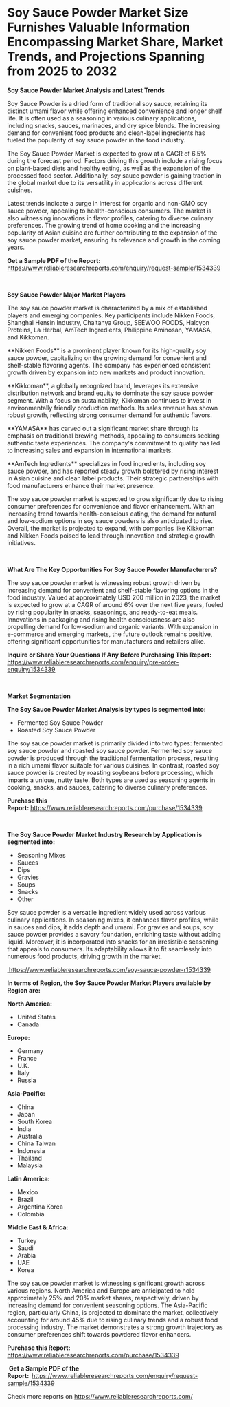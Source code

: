 <p><h1>Soy Sauce Powder Market Size Furnishes Valuable Information Encompassing Market Share, Market Trends, and Projections Spanning from 2025 to 2032</h1></p><p><strong>Soy Sauce Powder Market Analysis and Latest Trends</strong></p>
<p><p>Soy Sauce Powder is a dried form of traditional soy sauce, retaining its distinct umami flavor while offering enhanced convenience and longer shelf life. It is often used as a seasoning in various culinary applications, including snacks, sauces, marinades, and dry spice blends. The increasing demand for convenient food products and clean-label ingredients has fueled the popularity of soy sauce powder in the food industry.</p><p>The Soy Sauce Powder Market is expected to grow at a CAGR of 6.5% during the forecast period. Factors driving this growth include a rising focus on plant-based diets and healthy eating, as well as the expansion of the processed food sector. Additionally, soy sauce powder is gaining traction in the global market due to its versatility in applications across different cuisines.</p><p>Latest trends indicate a surge in interest for organic and non-GMO soy sauce powder, appealing to health-conscious consumers. The market is also witnessing innovations in flavor profiles, catering to diverse culinary preferences. The growing trend of home cooking and the increasing popularity of Asian cuisine are further contributing to the expansion of the soy sauce powder market, ensuring its relevance and growth in the coming years.</p></p>
<p><strong>Get a Sample PDF of the Report:&nbsp;</strong> <a href="https://www.reliableresearchreports.com/enquiry/request-sample/1534339?utm_campaign=2797&utm_medium=2&utm_source=Github&utm_content=ia&utm_term=07042025&utm_id=soy-sauce-powder">https://www.reliableresearchreports.com/enquiry/request-sample/1534339</a></p>
<p>&nbsp;</p>
<p><strong>Soy Sauce Powder Major Market Players</strong></p>
<p><p>The soy sauce powder market is characterized by a mix of established players and emerging companies. Key participants include Nikken Foods, Shanghai Hensin Industry, Chaitanya Group, SEEWOO FOODS, Halcyon Proteins, La Herbal, AmTech Ingredients, Philippine Aminosan, YAMASA, and Kikkoman.</p><p>**Nikken Foods** is a prominent player known for its high-quality soy sauce powder, capitalizing on the growing demand for convenient and shelf-stable flavoring agents. The company has experienced consistent growth driven by expansion into new markets and product innovation.</p><p>**Kikkoman**, a globally recognized brand, leverages its extensive distribution network and brand equity to dominate the soy sauce powder segment. With a focus on sustainability, Kikkoman continues to invest in environmentally friendly production methods. Its sales revenue has shown robust growth, reflecting strong consumer demand for authentic flavors.</p><p>**YAMASA** has carved out a significant market share through its emphasis on traditional brewing methods, appealing to consumers seeking authentic taste experiences. The company's commitment to quality has led to increasing sales and expansion in international markets.</p><p>**AmTech Ingredients** specializes in food ingredients, including soy sauce powder, and has reported steady growth bolstered by rising interest in Asian cuisine and clean label products. Their strategic partnerships with food manufacturers enhance their market presence.</p><p>The soy sauce powder market is expected to grow significantly due to rising consumer preferences for convenience and flavor enhancement. With an increasing trend towards health-conscious eating, the demand for natural and low-sodium options in soy sauce powders is also anticipated to rise. Overall, the market is projected to expand, with companies like Kikkoman and Nikken Foods poised to lead through innovation and strategic growth initiatives.</p></p>
<p>&nbsp;</p>
<p><strong>What Are The Key Opportunities For Soy Sauce Powder Manufacturers?</strong></p>
<p><p>The soy sauce powder market is witnessing robust growth driven by increasing demand for convenient and shelf-stable flavoring options in the food industry. Valued at approximately USD 200 million in 2023, the market is expected to grow at a CAGR of around 6% over the next five years, fueled by rising popularity in snacks, seasonings, and ready-to-eat meals. Innovations in packaging and rising health consciousness are also propelling demand for low-sodium and organic variants. With expansion in e-commerce and emerging markets, the future outlook remains positive, offering significant opportunities for manufacturers and retailers alike.</p></p>
<p><strong>Inquire or Share Your Questions If Any Before Purchasing This Report:</strong> <a href="https://www.reliableresearchreports.com/enquiry/pre-order-enquiry/1534339?utm_campaign=2797&utm_medium=2&utm_source=Github&utm_content=ia&utm_term=07042025&utm_id=soy-sauce-powder">https://www.reliableresearchreports.com/enquiry/pre-order-enquiry/1534339</a></p>
<p>&nbsp;</p>
<p><strong>Market Segmentation</strong></p>
<p><strong>The Soy Sauce Powder Market Analysis by types is segmented into:</strong></p>
<p><ul><li>Fermented Soy Sauce Powder</li><li>Roasted Soy Sauce Powder</li></ul></p>
<p><p>The soy sauce powder market is primarily divided into two types: fermented soy sauce powder and roasted soy sauce powder. Fermented soy sauce powder is produced through the traditional fermentation process, resulting in a rich umami flavor suitable for various cuisines. In contrast, roasted soy sauce powder is created by roasting soybeans before processing, which imparts a unique, nutty taste. Both types are used as seasoning agents in cooking, snacks, and sauces, catering to diverse culinary preferences.</p></p>
<p><strong>Purchase this Report:&nbsp;</strong><a href="https://www.reliableresearchreports.com/purchase/1534339?utm_campaign=2797&utm_medium=2&utm_source=Github&utm_content=ia&utm_term=07042025&utm_id=soy-sauce-powder">https://www.reliableresearchreports.com/purchase/1534339</a></p>
<p>&nbsp;</p>
<p><strong>The Soy Sauce Powder Market Industry Research by Application is segmented into:</strong></p>
<p><ul><li>Seasoning Mixes</li><li>Sauces</li><li>Dips</li><li>Gravies</li><li>Soups</li><li>Snacks</li><li>Other</li></ul></p>
<p><p>Soy sauce powder is a versatile ingredient widely used across various culinary applications. In seasoning mixes, it enhances flavor profiles, while in sauces and dips, it adds depth and umami. For gravies and soups, soy sauce powder provides a savory foundation, enriching taste without adding liquid. Moreover, it is incorporated into snacks for an irresistible seasoning that appeals to consumers. Its adaptability allows it to fit seamlessly into numerous food products, driving growth in the market.</p></p>
<p><a href="https://www.reliableresearchreports.com/soy-sauce-powder-r1534339?utm_campaign=2797&utm_medium=2&utm_source=Github&utm_content=ia&utm_term=07042025&utm_id=soy-sauce-powder">&nbsp;https://www.reliableresearchreports.com/soy-sauce-powder-r1534339</a></p>
<p><strong>In terms of Region, the Soy Sauce Powder Market Players available by Region are:</strong></p>
<p>
    <p> <strong> North America: </strong>
        <ul>
            <li>United States</li>
            <li>Canada</li>
        </ul>
        </p> 
    <p> <strong> Europe: </strong>
        <ul>
            <li>Germany</li>
            <li>France</li>
            <li>U.K.</li>
            <li>Italy</li>
            <li>Russia</li>
        </ul>
        </p> 
    <p> <strong> Asia-Pacific: </strong>
        <ul>
            <li>China</li>
            <li>Japan</li>
            <li>South Korea</li>
            <li>India</li>
            <li>Australia</li>
            <li>China Taiwan</li>
            <li>Indonesia</li>
            <li>Thailand</li>
            <li>Malaysia</li>
        </ul>
        </p> 
    <p> <strong> Latin America: </strong>
        <ul>
            <li>Mexico</li>
            <li>Brazil</li>
            <li>Argentina Korea</li>
            <li>Colombia</li>
        </ul>
        </p> 
    <p> <strong> Middle East & Africa: </strong>
        <ul>
            <li>Turkey</li>
            <li>Saudi</li>
            <li>Arabia</li>
            <li>UAE</li>
            <li>Korea</li>
        </ul>
    </p>
    </p>
<p><p>The soy sauce powder market is witnessing significant growth across various regions. North America and Europe are anticipated to hold approximately 25% and 20% market shares, respectively, driven by increasing demand for convenient seasoning options. The Asia-Pacific region, particularly China, is projected to dominate the market, collectively accounting for around 45% due to rising culinary trends and a robust food processing industry. The market demonstrates a strong growth trajectory as consumer preferences shift towards powdered flavor enhancers.</p></p>
<p><strong>Purchase this Report: </strong><a href="https://www.reliableresearchreports.com/purchase/1534339?utm_campaign=2797&utm_medium=2&utm_source=Github&utm_content=ia&utm_term=07042025&utm_id=soy-sauce-powder">https://www.reliableresearchreports.com/purchase/1534339</a></p>
<p>&nbsp;<strong>Get a Sample PDF of the Report:&nbsp;&nbsp;</strong><a href="https://www.reliableresearchreports.com/enquiry/request-sample/1534339?utm_campaign=2797&utm_medium=2&utm_source=Github&utm_content=ia&utm_term=07042025&utm_id=soy-sauce-powder">https://www.reliableresearchreports.com/enquiry/request-sample/1534339</a></p>
<p><strong></strong></p>
<p>Check more reports on <a href="https://www.reliableresearchreports.com/?utm_campaign=2797&utm_medium=2&utm_source=Github&utm_content=ia&utm_term=07042025&utm_id=soy-sauce-powder">https://www.reliableresearchreports.com/</a></p>